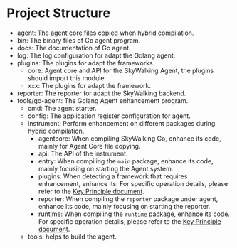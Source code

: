 # Project Structure

- agent: The agent core files copied when hybrid compilation.
- bin: The binary files of Go agent program.
- docs: The documentation of Go agent.
- log: The log configuration for adapt the Golang agent.
- plugins: The plugins for adapt the frameworks.
  - core: Agent core and API for the SkyWalking Agent, the plugins should import this module.
  - xxx: The plugins for adapt the framework.
- reporter: The reporter for adapt the SkyWalking backend.
- tools/go-agent: The Golang Agent enhancement program.
  - cmd: The agent starter.
  - config: The application register configuration for agent.
  - instrument: Perform enhancement on different packages during hybrid compilation.
    - agentcore: When compiling SkyWalking Go, enhance its code, mainly for Agent Core file copying.
    - api: The API of the instrument.
    - entry: When compiling the `main` package, enhance its code, mainly focusing on starting the Agent system.
    - plugins: When detecting a framework that requires enhancement, enhance its. For specific operation details, please refer to the [Key Principle document](../concepts-and-designs/key-principles.md#method-interceptor).
    - reporter: When compiling the `reporter` package under agent, enhance its code, mainly focusing on starting the reporter.
    - runtime: When compiling the `runtime` package, enhance its code. For specific operation details, please refer to the [Key Principle document](../concepts-and-designs/key-principles.md#propagation-context).
  - tools: helps to build the agent.